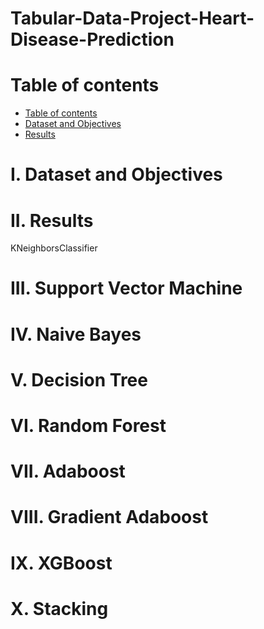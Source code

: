 # Tabular-Data-Project-Heart-Disease-Prediction

# Table of contents
- [Table of contents](#table-of-contents)
- [Dataset and Objectives](#dataset-and-objectives)
- [Results](#results)

# I. Dataset and Objectives

# II. Results

KNeighborsClassifier
# III. Support Vector Machine

# IV. Naive Bayes

# V. Decision Tree

# VI. Random Forest

# VII. Adaboost

# VIII. Gradient Adaboost

# IX. XGBoost

# X. Stacking
